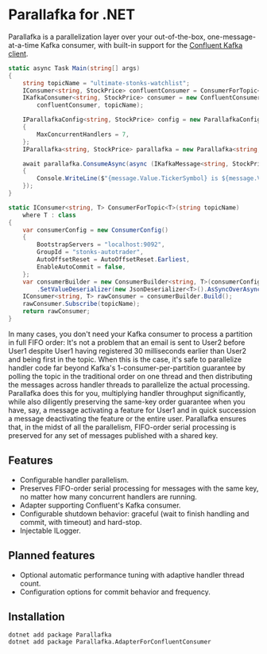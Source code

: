 # Parallafka for .NET

Parallafka is a parallelization layer over your out-of-the-box, one-message-at-a-time Kafka consumer, with built-in support for the [Confluent Kafka client](https://github.com/confluentinc/confluent-kafka-dotnet).

```cs
static async Task Main(string[] args)
{
    string topicName = "ultimate-stonks-watchlist";
    IConsumer<string, StockPrice> confluentConsumer = ConsumerForTopic<StockPrice>(topicName);
    IKafkaConsumer<string, StockPrice> consumer = new ConfluentConsumerAdapter<string, StockPrice>(
        confluentConsumer, topicName);

    IParallafkaConfig<string, StockPrice> config = new ParallafkaConfig<string, StockPrice>()
    {
        MaxConcurrentHandlers = 7,
    };
    IParallafka<string, StockPrice> parallafka = new Parallafka<string, StockPrice>(consumer, config);

    await parallafka.ConsumeAsync(async (IKafkaMessage<string, StockPrice> message) =>
    {
        Console.WriteLine($"{message.Value.TickerSymbol} is ${message.Value.Price}");
    });
}

static IConsumer<string, T> ConsumerForTopic<T>(string topicName)
    where T : class
{
    var consumerConfig = new ConsumerConfig()
    {
        BootstrapServers = "localhost:9092",
        GroupId = "stonks-autotrader",
        AutoOffsetReset = AutoOffsetReset.Earliest,
        EnableAutoCommit = false,
    };
    var consumerBuilder = new ConsumerBuilder<string, T>(consumerConfig)
        .SetValueDeserializer(new JsonDeserializer<T>().AsSyncOverAsync());
    IConsumer<string, T> rawConsumer = consumerBuilder.Build();
    rawConsumer.Subscribe(topicName);
    return rawConsumer;
}
```

In many cases, you don't need your Kafka consumer to process a partition in full FIFO order: It's not a problem that an email is sent to User2 before User1 despite User1 having registered 30 milliseconds earlier than User2 and being first in the topic. When this is the case, it's safe to parallelize handler code far beyond Kafka's 1-consumer-per-partition guarantee by polling the topic in the traditional order on one thread and then distributing the messages across handler threads to parallelize the actual processing. Parallafka does this for you, multiplying handler throughput significantly, while also diligently preserving the same-key order guarantee when you have, say, a message activating a feature for User1 and in quick succession a message deactivating the feature or the entire user. Parallafka ensures that, in the midst of all the parallelism, FIFO-order serial processing is preserved for any set of messages published with a shared key.

## Features
- Configurable handler parallelism.
- Preserves FIFO-order serial processing for messages with the same key, no matter how many concurrent handlers are running.
- Adapter supporting Confluent's Kafka consumer.
- Configurable shutdown behavior: graceful (wait to finish handling and commit, with timeout) and hard-stop.
- Injectable ILogger.

## Planned features
- Optional automatic performance tuning with adaptive handler thread count.
- Configuration options for commit behavior and frequency.

## Installation
```
dotnet add package Parallafka
dotnet add package Parallafka.AdapterForConfluentConsumer
```